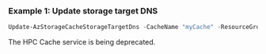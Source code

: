 ### Example 1: Update storage target DNS
```powershell
Update-AzStorageCacheStorageTargetDns -CacheName "myCache" -ResourceGroupName "myResourceGroup" -StorageTargetName "myTarget"
```

The HPC Cache service is being deprecated.

